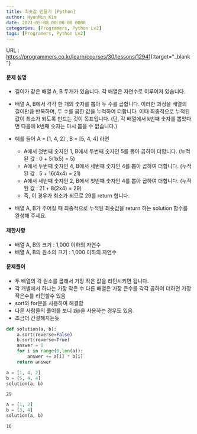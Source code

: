 ```yaml
---
title: 최솟값 만들기 [Python]
author: HyunMin Kim
date: 2021-05-08 00:00:00 0000
categories: [Programers, Python Lv2]
tags: [Programers, Python Lv2]
---
```


URL : <https://programmers.co.kr/learn/courses/30/lessons/12941>{:target="_blank"}

#### 문제 설명
- 길이가 같은 배열 A, B 두개가 있습니다. 각 배열은 자연수로 이루어져 있습니다.
- 배열 A, B에서 각각 한 개의 숫자를 뽑아 두 수를 곱합니다. 이러한 과정을 배열의 길이만큼 반복하며, 두 수를 곱한 값을 누적하여 더합니다. 이때 최종적으로 누적된 값이 최소가 되도록 만드는 것이 목표입니다. (단, 각 배열에서 k번째 숫자를 뽑았다면 다음에 k번째 숫자는 다시 뽑을 수 없습니다.)
- 예를 들어 A = [1, 4, 2] , B = [5, 4, 4] 라면

    - A에서 첫번째 숫자인 1, B에서 두번째 숫자인 5를 뽑아 곱하여 더합니다. (누적된 값 : 0 + 5(1x5) = 5)
    - A에서 두번째 숫자인 4, B에서 세번째 숫자인 4를 뽑아 곱하여 더합니다. (누적된 값 : 5 + 16(4x4) = 21)
    - A에서 세번째 숫자인 2, B에서 첫번째 숫자인 4를 뽑아 곱하여 더합니다. (누적된 값 : 21 + 8(2x4) = 29)
    - 즉, 이 경우가 최소가 되므로 29를 return 합니다.

- 배열 A, B가 주어질 때 최종적으로 누적된 최솟값을 return 하는 solution 함수를 완성해 주세요.

#### 제한사항
- 배열 A, B의 크기 : 1,000 이하의 자연수
- 배열 A, B의 원소의 크기 : 1,000 이하의 자연수

#### 문제풀이
- 두 배열의 각 원소를 곱해서 가장 작은 값을 리턴시키면 됩니다.
- 각 개별에서 하나는 가장 작은 수 다른 배열은 가장 큰수를 각각 곱하여 더하면 가장 작은수를 리턴할수 있음
- sort와 for문을 사용하여 해결함
- 다른 사람들의 풀이를 보니 zip을 사용하는 경우도 있음.
- 조금더 간결해지는듯


```python
def solution(a, b):
    a.sort(reverse=False)
    b.sort(reverse=True)
    answer = 0
    for i in range(0,len(a)):
        answer += a[i] * b[i]
    return answer
```


```python
a = [1, 4, 2]
b = [5, 4, 4]
solution(a, b)
```




    29




```python
a = [1, 2]
b = [3, 4]
solution(a, b)
```




    10


